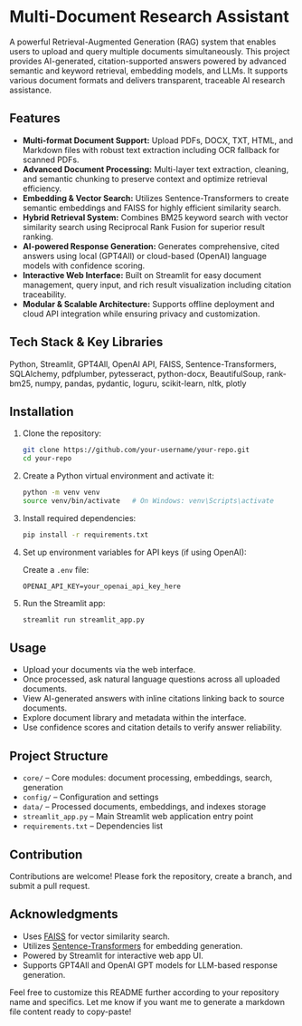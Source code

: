 # Multi-Document Research Assistant

A powerful Retrieval-Augmented Generation (RAG) system that enables users to upload and query multiple documents simultaneously. This project provides AI-generated, citation-supported answers powered by advanced semantic and keyword retrieval, embedding models, and LLMs. It supports various document formats and delivers transparent, traceable AI research assistance.

## Features

- **Multi-format Document Support:** Upload PDFs, DOCX, TXT, HTML, and Markdown files with robust text extraction including OCR fallback for scanned PDFs.
- **Advanced Document Processing:** Multi-layer text extraction, cleaning, and semantic chunking to preserve context and optimize retrieval efficiency.
- **Embedding & Vector Search:** Utilizes Sentence-Transformers to create semantic embeddings and FAISS for highly efficient similarity search.
- **Hybrid Retrieval System:** Combines BM25 keyword search with vector similarity search using Reciprocal Rank Fusion for superior result ranking.
- **AI-powered Response Generation:** Generates comprehensive, cited answers using local (GPT4All) or cloud-based (OpenAI) language models with confidence scoring.
- **Interactive Web Interface:** Built on Streamlit for easy document management, query input, and rich result visualization including citation traceability.
- **Modular & Scalable Architecture:** Supports offline deployment and cloud API integration while ensuring privacy and customization.

## Tech Stack & Key Libraries

Python, Streamlit, GPT4All, OpenAI API, FAISS, Sentence-Transformers, SQLAlchemy, pdfplumber, pytesseract, python-docx, BeautifulSoup, rank-bm25, numpy, pandas, pydantic, loguru, scikit-learn, nltk, plotly

## Installation

1. Clone the repository:

   ```bash
   git clone https://github.com/your-username/your-repo.git
   cd your-repo
   ```

2. Create a Python virtual environment and activate it:

   ```bash
   python -m venv venv
   source venv/bin/activate   # On Windows: venv\Scripts\activate
   ```

3. Install required dependencies:

   ```bash
   pip install -r requirements.txt
   ```

4. Set up environment variables for API keys (if using OpenAI):

   Create a `.env` file:

   ```
   OPENAI_API_KEY=your_openai_api_key_here
   ```

5. Run the Streamlit app:

   ```bash
   streamlit run streamlit_app.py
   ```

## Usage

- Upload your documents via the web interface.
- Once processed, ask natural language questions across all uploaded documents.
- View AI-generated answers with inline citations linking back to source documents.
- Explore document library and metadata within the interface.
- Use confidence scores and citation details to verify answer reliability.

## Project Structure

- `core/` – Core modules: document processing, embeddings, search, generation
- `config/` – Configuration and settings
- `data/` – Processed documents, embeddings, and indexes storage
- `streamlit_app.py` – Main Streamlit web application entry point
- `requirements.txt` – Dependencies list

## Contribution

Contributions are welcome! Please fork the repository, create a branch, and submit a pull request.


## Acknowledgments

- Uses [FAISS](https://github.com/facebookresearch/faiss) for vector similarity search.
- Utilizes [Sentence-Transformers](https://www.sbert.net/) for embedding generation.
- Powered by Streamlit for interactive web app UI.
- Supports GPT4All and OpenAI GPT models for LLM-based response generation.

Feel free to customize this README further according to your repository name and specifics. Let me know if you want me to generate a markdown file content ready to copy-paste!
